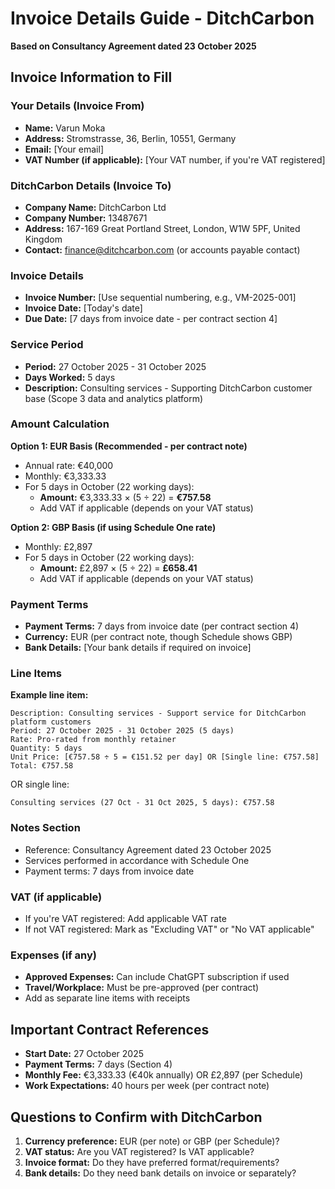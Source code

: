 # Invoice Details Guide - DitchCarbon

**Based on Consultancy Agreement dated 23 October 2025**

## Invoice Information to Fill

### Your Details (Invoice From)
- **Name:** Varun Moka
- **Address:** Stromstrasse, 36, Berlin, 10551, Germany
- **Email:** [Your email]
- **VAT Number (if applicable):** [Your VAT number, if you're VAT registered]

### DitchCarbon Details (Invoice To)
- **Company Name:** DitchCarbon Ltd
- **Company Number:** 13487671
- **Address:** 167-169 Great Portland Street, London, W1W 5PF, United Kingdom
- **Contact:** finance@ditchcarbon.com (or accounts payable contact)

### Invoice Details
- **Invoice Number:** [Use sequential numbering, e.g., VM-2025-001]
- **Invoice Date:** [Today's date]
- **Due Date:** [7 days from invoice date - per contract section 4]

### Service Period
- **Period:** 27 October 2025 - 31 October 2025
- **Days Worked:** 5 days
- **Description:** Consulting services - Supporting DitchCarbon customer base (Scope 3 data and analytics platform)

### Amount Calculation

**Option 1: EUR Basis (Recommended - per contract note)**
- Annual rate: €40,000
- Monthly: €3,333.33
- For 5 days in October (22 working days):
  - **Amount:** €3,333.33 × (5 ÷ 22) = **€757.58**
  - Add VAT if applicable (depends on your VAT status)

**Option 2: GBP Basis (if using Schedule One rate)**
- Monthly: £2,897
- For 5 days in October (22 working days):
  - **Amount:** £2,897 × (5 ÷ 22) = **£658.41**
  - Add VAT if applicable (depends on your VAT status)

### Payment Terms
- **Payment Terms:** 7 days from invoice date (per contract section 4)
- **Currency:** EUR (per contract note, though Schedule shows GBP)
- **Bank Details:** [Your bank details if required on invoice]

### Line Items

**Example line item:**
```
Description: Consulting services - Support service for DitchCarbon platform customers
Period: 27 October 2025 - 31 October 2025 (5 days)
Rate: Pro-rated from monthly retainer
Quantity: 5 days
Unit Price: [€757.58 ÷ 5 = €151.52 per day] OR [Single line: €757.58]
Total: €757.58
```

OR single line:
```
Consulting services (27 Oct - 31 Oct 2025, 5 days): €757.58
```

### Notes Section
- Reference: Consultancy Agreement dated 23 October 2025
- Services performed in accordance with Schedule One
- Payment terms: 7 days from invoice date

### VAT (if applicable)
- If you're VAT registered: Add applicable VAT rate
- If not VAT registered: Mark as "Excluding VAT" or "No VAT applicable"

### Expenses (if any)
- **Approved Expenses:** Can include ChatGPT subscription if used
- **Travel/Workplace:** Must be pre-approved (per contract)
- Add as separate line items with receipts

## Important Contract References
- **Start Date:** 27 October 2025
- **Payment Terms:** 7 days (Section 4)
- **Monthly Fee:** €3,333.33 (€40k annually) OR £2,897 (per Schedule)
- **Work Expectations:** 40 hours per week (per contract note)

## Questions to Confirm with DitchCarbon
1. **Currency preference:** EUR (per note) or GBP (per Schedule)?
2. **VAT status:** Are you VAT registered? Is VAT applicable?
3. **Invoice format:** Do they have preferred format/requirements?
4. **Bank details:** Do they need bank details on invoice or separately?

